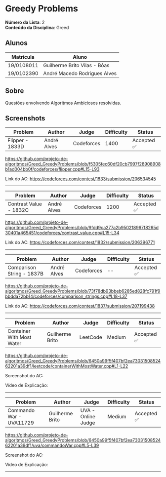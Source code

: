 # Greedy Problems

**Número da Lista**: 2<br>
**Conteúdo da Disciplina**: Greed<br>

## Alunos

| Matrícula  | Aluno                        |
| ---------- | ---------------------------- |
| 19/0108011 | Guilherme Brito Vilas - Bôas |
| 19/0102390 | André Macedo Rodrigues Alves |

## Sobre

Questões envolvendo Algoritmos Ambiciosos resolvidas.

## Screenshots

| Problem         | Author      | Judge      | Difficulty | Status      |
| --------------- | ----------- | ---------- | ---------- | ----------- |
| Flipper - 1833D | André Alves | Codeforces | 1400       | Accepted ✅ |

https://github.com/projeto-de-algoritmos/Greed_GreedyProblems/blob/f5305fec60df20cb7997f28908908b1ad004bb0f/codeforces/flipper.cpp#L15-L93

Link do AC: https://codeforces.com/contest/1833/submission/206534545

---

| Problem                | Author      | Judge      | Difficulty | Status      |
| ---------------------- | ----------- | ---------- | ---------- | ----------- |
| Contrast Value - 1832C | André Alves | Codeforces | 1200       | Accepted ✅ |

https://github.com/projeto-de-algoritmos/Greed_GreedyProblems/blob/9fdd9ca277a2b950218967f8265d30401a465451/codeforces/contrast_value.cpp#L15-L34

Link do AC: https://codeforces.com/contest/1832/submission/206396771

---

| Problem                   | Author      | Judge      | Difficulty | Status      |
| ------------------------- | ----------- | ---------- | ---------- | ----------- |
| Comparison String - 1837B | André Alves | Codeforces | --         | Accepted ✅ |

https://github.com/projeto-de-algoritmos/Greed_GreedyProblems/blob/73f78db93bbeb6285ed828fc791f9bbdda72bb14/codeforces/comparison_strings.cpp#L18-L37

Link do AC: https://codeforces.com/contest/1837/submission/207199438

---


| Problem                   | Author          | Judge      | Difficulty | Status      |
| ------------------------- | --------------- | ---------- | ---------- | ----------- |
| Container With Most Water | Guilherme Brito | LeetCode   | Medium     | Accepted ✅ |

https://github.com/projeto-de-algoritmos/Greed_GreedyProblems/blob/6450a99f5f407bf2ea7303150852462201a39df1/leetcode/containerWithMostWater.cpp#L1-L22

Screenshot do AC: 

Vídeo de Explicação:

---


| Problem                   | Author          | Judge               | Difficulty | Status         |
| ------------------------- | --------------- | ------------------- | ---------- | -------------- |
| Commando War - UVA11729   | Guilherme Brito | UVA - Online Judge  | Medium     | Accepted ✅    |

https://github.com/projeto-de-algoritmos/Greed_GreedyProblems/blob/6450a99f5f407bf2ea7303150852462201a39df1/uva/commandoWar.cpp#L5-L39

Screenshot do AC: 

Vídeo de Explicação: 

---
